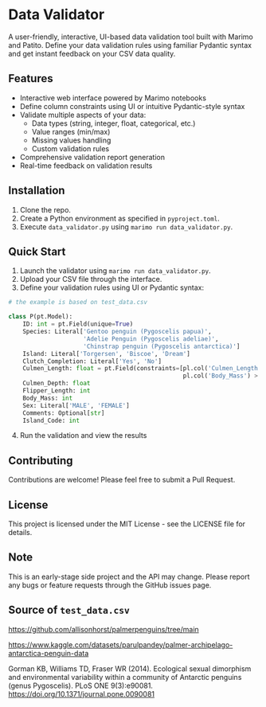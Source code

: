 # Data Validator
A user-friendly, interactive, UI-based data validation tool built with Marimo and Patito. Define your data validation rules using familiar Pydantic syntax and get instant feedback on your CSV data quality.

## Features

* Interactive web interface powered by Marimo notebooks
* Define column constraints using UI or intuitive Pydantic-style syntax
* Validate multiple aspects of your data:
  * Data types (string, integer, float, categorical, etc.)
  * Value ranges (min/max)
  * Missing values handling
  * Custom validation rules
* Comprehensive validation report generation
* Real-time feedback on validation results

## Installation

1. Clone the repo.
2. Create a Python environment as specified in `pyproject.toml`.
3. Execute `data_validator.py` using `marimo run data_validator.py`.

## Quick Start

1. Launch the validator using `marimo run data_validator.py`.
2. Upload your CSV file through the interface.
3. Define your validation rules using UI or Pydantic syntax:

```python
# the example is based on test_data.csv

class P(pt.Model):
    ID: int = pt.Field(unique=True)
    Species: Literal['Gentoo penguin (Pygoscelis papua)', 
                     'Adelie Penguin (Pygoscelis adeliae)', 
                     'Chinstrap penguin (Pygoscelis antarctica)']
    Island: Literal['Torgersen', 'Biscoe', 'Dream']
    Clutch_Completion: Literal['Yes', 'No']
    Culmen_Length: float = pt.Field(constraints=[pl.col('Culmen_Length') > pl.col('Culmen_Depth'),
                                                 pl.col('Body_Mass') > pl.col('Culmen_Length')])
    Culmen_Depth: float
    Flipper_Length: int
    Body_Mass: int
    Sex: Literal['MALE', 'FEMALE']
    Comments: Optional[str]
    Island_Code: int
```

4. Run the validation and view the results

## Contributing
Contributions are welcome! Please feel free to submit a Pull Request.

## License
This project is licensed under the MIT License - see the LICENSE file for details.

## Note
This is an early-stage side project and the API may change. Please report any bugs or feature requests through the GitHub issues page.

## Source of `test_data.csv`

https://github.com/allisonhorst/palmerpenguins/tree/main

https://www.kaggle.com/datasets/parulpandey/palmer-archipelago-antarctica-penguin-data

Gorman KB, Williams TD, Fraser WR (2014). Ecological sexual dimorphism and environmental variability within a community of Antarctic penguins (genus Pygoscelis). PLoS ONE 9(3):e90081. https://doi.org/10.1371/journal.pone.0090081
